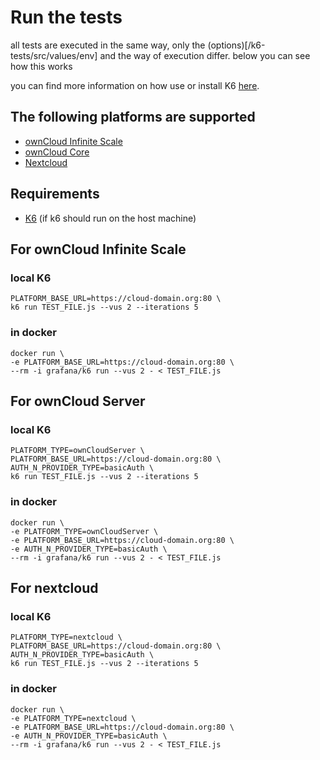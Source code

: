 # Run the tests

all tests are executed in the same way, only the (options)[/k6-tests/src/values/env] and the way of execution differ. below you can see how this works

you can find more information on how use or install K6 [here](https://k6.io/docs/get-started/running-k6/). 

## The following platforms are supported
* [ownCloud Infinite Scale](https://github.com/owncloud/ocis)
* [ownCloud Core](https://github.com/owncloud/core)
* [Nextcloud](https://github.com/nextcloud/server/)

## Requirements
*  [K6](https://k6.io/) (if k6 should run on the host machine)

## For ownCloud Infinite Scale

### local K6

```shell
PLATFORM_BASE_URL=https://cloud-domain.org:80 \
k6 run TEST_FILE.js --vus 2 --iterations 5
```

### in docker

```shell
docker run \
-e PLATFORM_BASE_URL=https://cloud-domain.org:80 \
--rm -i grafana/k6 run --vus 2 - < TEST_FILE.js
```

## For ownCloud Server

### local K6

```shell
PLATFORM_TYPE=ownCloudServer \
PLATFORM_BASE_URL=https://cloud-domain.org:80 \
AUTH_N_PROVIDER_TYPE=basicAuth \
k6 run TEST_FILE.js --vus 2 --iterations 5
```

### in docker

```shell
docker run \
-e PLATFORM_TYPE=ownCloudServer \
-e PLATFORM_BASE_URL=https://cloud-domain.org:80 \
-e AUTH_N_PROVIDER_TYPE=basicAuth \
--rm -i grafana/k6 run --vus 2 - < TEST_FILE.js
```

## For nextcloud

### local K6

```shell
PLATFORM_TYPE=nextcloud \
PLATFORM_BASE_URL=https://cloud-domain.org:80 \
AUTH_N_PROVIDER_TYPE=basicAuth \
k6 run TEST_FILE.js --vus 2 --iterations 5
```

### in docker

```shell
docker run \
-e PLATFORM_TYPE=nextcloud \
-e PLATFORM_BASE_URL=https://cloud-domain.org:80 \
-e AUTH_N_PROVIDER_TYPE=basicAuth \
--rm -i grafana/k6 run --vus 2 - < TEST_FILE.js
```
